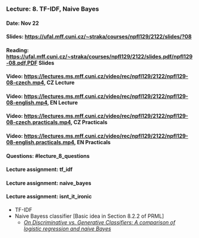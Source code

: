 ### Lecture: 8. TF-IDF, Naive Bayes
#### Date: Nov 22
#### Slides: https://ufal.mff.cuni.cz/~straka/courses/npfl129/2122/slides/?08
#### Reading: https://ufal.mff.cuni.cz/~straka/courses/npfl129/2122/slides.pdf/npfl129-08.pdf,PDF Slides
#### Video: https://lectures.ms.mff.cuni.cz/video/rec/npfl129/2122/npfl129-08-czech.mp4, CZ Lecture
#### Video: https://lectures.ms.mff.cuni.cz/video/rec/npfl129/2122/npfl129-08-english.mp4, EN Lecture
#### Video: https://lectures.ms.mff.cuni.cz/video/rec/npfl129/2122/npfl129-08-czech.practicals.mp4, CZ Practicals
#### Video: https://lectures.ms.mff.cuni.cz/video/rec/npfl129/2122/npfl129-08-english.practicals.mp4, EN Practicals
#### Questions: #lecture_8_questions
#### Lecture assignment: tf_idf
#### Lecture assignment: naive_bayes
#### Lecture assignment: isnt_it_ironic

- TF-IDF
- Naive Bayess classifier [Basic idea in Section 8.2.2 of PRML]
  - _[On Discriminative vs. Generative Classifiers: A comparison of logistic regression and naive Bayes](http://ai.stanford.edu/~ang/papers/nips01-discriminativegenerative.pdf)_
